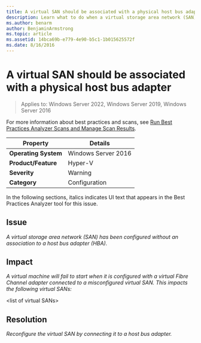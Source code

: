 ```yaml
---
title: A virtual SAN should be associated with a physical host bus adapter
description: Learn what to do when a virtual storage area network (SAN) has been configured without an association to a host bus adapter (HBA).
ms.author: benarm
author: BenjaminArmstrong
ms.topic: article
ms.assetid: 14bca69b-e779-4e90-b5c1-1b015625572f
ms.date: 8/16/2016
---
```

# A virtual SAN should be associated with a physical host bus adapter

>Applies to: Windows Server 2022, Windows Server 2019, Windows Server 2016

For more information about best practices and scans, see [Run Best Practices Analyzer Scans and Manage Scan Results](/previous-versions/windows/it-pro/windows-server-2012-R2-and-2012/hh831400(v=ws.11)).

|Property|Details|
|-|-|
|**Operating System**|Windows Server 2016|
|**Product/Feature**|Hyper-V|
|**Severity**|Warning|
|**Category**|Configuration|


In the following sections, italics indicates UI text that appears in the Best Practices Analyzer tool for this issue.

## **Issue**
*A virtual storage area network (SAN) has been configured without an association to a host bus adapter (HBA).*

## **Impact**
*A virtual machine will fail to start when it is configured with a virtual Fibre Channel adapter connected to a misconfigured virtual SAN. This impacts the following virtual SANs:*


\<list of virtual SANs>


## **Resolution**
*Reconfigure the virtual SAN by connecting it to a host bus adapter.*
